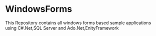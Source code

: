 # WindowsForms
This Repository contains all windows forms based sample applications using C#.Net,SQL Server and Ado.Net,EnityFramework
